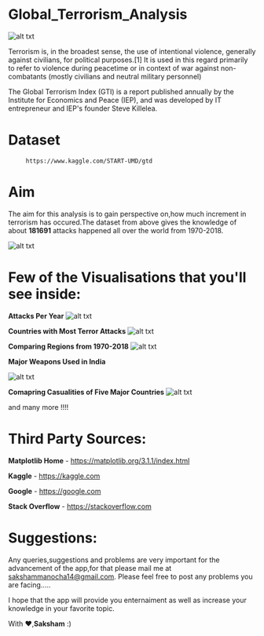# Global_Terrorism_Analysis

          
   ![alt txt](https://encrypted-tbn0.gstatic.com/images?q=tbn:ANd9GcRMCcEn4c1qrFFdUBqftpIwzSr9or61Ts7eABCCQsJGdZ_edsoM)
   
   Terrorism is, in the broadest sense, the use of intentional violence, generally against civilians, for political purposes.[1] It is used in this regard primarily to refer to violence during peacetime or in context of war against non-combatants (mostly civilians and neutral military personnel)
   
   The Global Terrorism Index (GTI) is a report published annually by the Institute for Economics and Peace (IEP), and was developed by IT entrepreneur and IEP's founder Steve Killelea.

# Dataset
         https://www.kaggle.com/START-UMD/gtd


# Aim

The aim for this analysis is to gain perspective on,how much increment in terrorism has occured.The dataset from above gives the knowledge of about **181691** attacks happened all over the world from 1970-2018.

![alt txt](https://encrypted-tbn0.gstatic.com/images?q=tbn:ANd9GcQ6YRWj9pqbxrUg4x6fq8yt69AoItOC6yAldqoE9er866_t3cZ64g)

# Few of the Visualisations that you'll see inside:


**Attacks Per Year**
![alt txt](https://github.com/saksham1998/Global_Terrorism_Analysis/blob/master/images/attaks_year.png)

**Countries with Most Terror Attacks**
![alt txt](https://github.com/saksham1998/Global_Terrorism_Analysis/blob/master/images/most_country.png)

**Comparing Regions from 1970-2018**
![alt txt](https://github.com/saksham1998/Global_Terrorism_Analysis/blob/master/images/region_terror.png)

**Major Weapons Used in India**


![alt txt](https://github.com/saksham1998/Global_Terrorism_Analysis/blob/master/images/india_attack.png)

**Comapring Casualities of Five Major Countries**
![alt txt](https://github.com/saksham1998/Global_Terrorism_Analysis/blob/master/images/casuality_major.png)

 and many more !!!!
 
 # Third Party Sources:
 
 **Matplotlib Home** - https://matplotlib.org/3.1.1/index.html
 
 **Kaggle** - https://kaggle.com
 
 **Google** - https://google.com
 
 **Stack Overflow** - https://stackoverflow.com
 

# Suggestions: 

Any queries,suggestions and problems are very important for the advancement of the app,for that please mail me at sakshammanocha14@gmail.com. Please feel free to post any problems you are facing.....

I hope that the app will provide you enternaiment as well as increase your knowledge in your favorite topic.

With ❤,**Saksham** :)
